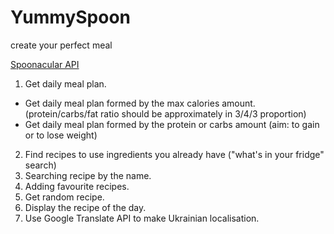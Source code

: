 # YummySpoon
create your perfect meal

[Spoonacular API](https://spoonacular.com/food-api)


1. Get daily meal plan.
 * Get daily meal plan formed by the max calories amount. (protein/carbs/fat ratio should be approximately in 3/4/3 proportion)
 * Get daily meal plan formed by the protein or carbs amount (aim: to gain or to lose weight)
2. Find recipes to use ingredients you already have ("what's in your fridge" search)
3. Searching recipe by the name.
4. Adding favourite recipes.
5. Get random recipe.
6. Display the recipe of the day. 
7. Use Google Translate API to make Ukrainian localisation.
